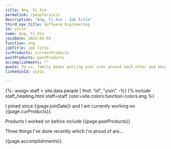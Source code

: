 ```yaml
---
title: Ang, Yi Xin
permalink: /people/yixin
description: "Ang, Yi Xin - Job Title"
third_nav_title: Software Engineering
id: yixin
name: Ang, Yi Xin
joinDate: 2023-06-03
function: eng
jobTitle: Job Title
curProducts: currentProducts
pastProducts: pastProducts
accomplishments: ""
quote: To us, family means putting your arms around each other and being there.
linkedinId: yixin

---
```


{%- assign staff = site.data.people | find: "id", "yixin" -%}
{% include staff_heading.html staff=staff color=site.colors.function-colors.eng %}

<p>I joined since {{page.joinDate}} and I am currently working on {{page.curProducts}}.</p>

<p>Products I worked on before include {{page.pastProducts}}</p>

<p>Three things I've done recently which I'm proud of are...</p>
{{page.accomplishments}}
